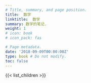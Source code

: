 ```yaml
---
# Title, summary, and page position.
title:  数学
linktitle:  数学
summary: 数学的笔记.
weight: 1
# icon: book
# icon_pack: fas

# Page metadata.
date: '2018-09-09T00:00:00Z'
type: book # Do not modify.
toc: false
---
```


{{< list_children >}}
